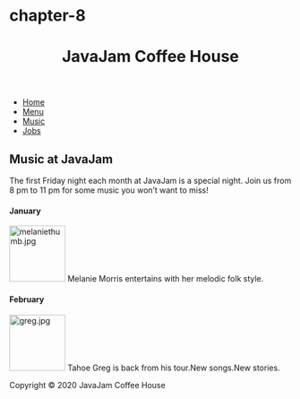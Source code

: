 # chapter-8
<html>
<head>
<title></title>
<link rel="stylesheet" type="text/css" href="javajam.css">
<meta charset="UTF-8">
<meta name="viewport" content="width=device-width, initial-scale=1.0">
<!--[if lt IE 9]>
<script src="http://html5shim.googlecode.com/svn/trunk/html5.js">
</script>
<![endif]-->
</head>
<body background-color:#>
<div id="wrapper">
<header>
<h1>
JavaJam Coffee House
</h1>
</header>
<div>
<nav>
<ul>
<li><a href="index.html">Home</a></li>
<li><a href="menu.html">Menu</a></li>
<li><a href="music.html">Music</a></li>
<li><a href="jobs.html">Jobs</a></li>
</ul>
</nav>
</div>
<main>
<div id="heroguitar"></div>
<h2>Music at JavaJam</h2>
<p>The first Friday night each month at JavaJam is a special night. Join us from 8 pm to 11 pm for some music you won’t want to miss!</p>

<h4>January</h4>
<div class="indent">
<p class="details">
<image class="floatleft" src="melaniethumb.jpg" alt="melaniethumb.jpg" height="100" width="100">
Melanie Morris entertains with her melodic folk style.</image></p>
</div>
<h4>February</h4>
<div class="indent">
<p class="details">
<image class="floatleft" src="gregthumb.jpg" alt="greg.jpg" height="100" width="100" >
Tahoe Greg is back from his tour.New songs.New stories. </image>
</p>
</div>
</main>
  
<footer>
Copyright &copy; 2020 JavaJam Coffee House
</footer>
</div>
</body>
</html>

